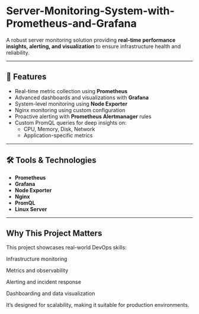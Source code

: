 # Server-Monitoring-System-with-Prometheus-and-Grafana

A robust server monitoring solution providing **real-time performance insights, alerting, and visualization** to ensure infrastructure health and reliability.

---

## 🌟 Features

- Real-time metric collection using **Prometheus**  
- Advanced dashboards and visualizations with **Grafana**  
- System-level monitoring using **Node Exporter**  
- Nginx monitoring using custom configuration  
- Proactive alerting with **Prometheus Alertmanager** rules  
- Custom PromQL queries for deep insights on:
  - CPU, Memory, Disk, Network
  - Application-specific metrics

---

## 🛠️ Tools & Technologies

- **Prometheus**
- **Grafana**
- **Node Exporter**
- **Nginx**
- **PromQL**
- **Linux Server**

---

## Why This Project Matters
This project showcases real-world DevOps skills:

Infrastructure monitoring

Metrics and observability

Alerting and incident response

Dashboarding and data visualization

It’s designed for scalability, making it suitable for production environments.
